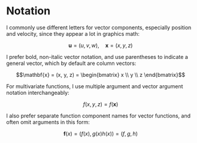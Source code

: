# Notation

I commonly use different letters for vector components, especially position and velocity, since they appear a lot in graphics math:

$$\mathbf{u} = (u, v, w), \quad \mathbf{x} = (x, y, z)$$

I prefer bold, non-italic vector notation, and use parentheses to indicate a general vector, which by default are column vectors:

$$\mathbf{x} = (x, y, z) = \begin{bmatrix}
    x \\ y \\ z
\end{bmatrix}$$

For multivariate functions, I use multiple argument and vector argument notation interchangeably:

$$f(x, y, z) = f(\mathbf{x})$$

I also prefer separate function component names for vector functions, and often omit arguments in this form:

$$\mathbf{f}(x) = (f(x), g(x) h(x)) = (f, g, h)$$
